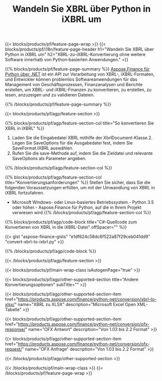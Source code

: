 ﻿---
title: Wandeln Sie XBRL über Python in iXBRL um
description: Beispielcode für die Umwandlung von XBRL in iXBRL Python. Verwenden Sie API Beispielcode für die Batch-Konvertierung von XBRL Dateien in iXBRL innerhalb von Python-basierten Anwendungen. 
url: /de/python-net/conversion/xbrl-to-ixbrl/
family: finance
platformtag: python
feature: convert
informat: XBRL
outformat: iXBRL
otherformats: XLSX
---
{{< blocks/products/pf/feature-page-wrap >}}
{{< blocks/products/pf/i18n/feature-page-header h1="Wandeln Sie XBRL über Python in iXBRL um" h2="XBRL-zu-iXBRL-Konvertierung ohne weitere Software innerhalb von Python-basierten Anwendungen." >}}

{{% blocks/products/pf/feature-page-summary %}}
[Aspose.Finance für Python über .NET](https://products.aspose.com/finance/python-net/) ist ein API zur Verarbeitung von XBRL-, iXBRL-Formaten, und Entwickler können problemlos Softwareanwendungen für das Management von Geschäftsprozessen, Finanzanalysen und Berichte erstellen, um XBRL- und iXBRL-Finanzen zu konvertieren, zu erstellen, zu lesen, anzuzeigen und zu validieren Dateien. 

{{% /blocks/products/pf/feature-page-summary %}}

{{< blocks/products/pf/agp/feature-section >}}

{{% blocks/products/pf/agp/feature-section-col title="So konvertieren Sie XBRL in iXBRL" %}}
1. Laden Sie die Eingabedatei XBRL mithilfe der XbrlDocument-Klasse.2. Legen Sie SaveOptions für die Ausgabedatei fest, indem Sie SaveFormat.IXBRL auswählen.
3. Rufen Sie die save-Methode auf, indem Sie die Zieldatei und relevante SaveOptions als Parameter angeben.

{{% /blocks/products/pf/agp/feature-section-col %}}

{{% blocks/products/pf/agp/feature-section-col title="Konvertierungsanforderungen" %}}
Stellen Sie sicher, dass Sie die folgenden Voraussetzungen erfüllen, um mit der Umwandlung von XBRL in iXBRL fortzufahren. 
- Microsoft Windows- oder Linux-basiertes Betriebssystem.- Python 3.5 oder höher.- Aspose.Finance für Python, auf die in Ihrem Projekt verwiesen wird.{{% /blocks/products/pf/agp/feature-section-col %}}

{{% blocks/products/pf/agp/code-block title="C#-Quellcode zum Konvertieren von XBRL in die iXBRL-Datei" offSpacer="" %}}

{{< gist "aspose-finance-gists" "e1df624c58dc6f522a87f29ceb041dd9" "convert-xbrl-to-ixbrl.py" >}}

{{% /blocks/products/pf/agp/code-block %}}

{{< /blocks/products/pf/agp/feature-section >}}

{{< blocks/products/pf/main-wrap-class isAutogenPage="true" >}}

{{< blocks/products/pf/agp/other-supported-section title="Andere Konvertierungsoptionen" subTitle="" >}}

{{< blocks/products/pf/agp/other-supported-section-item href="https://products.aspose.com/finance/python-net/conversion/xbrl-to-xlsx/" name="XBRL zu XLSX" description="Microsoft Excel Open XML-Tabelle" >}}

{{< blocks/products/pf/agp/other-supported-section-item href="https://products.aspose.com/finance/python-net/conversion/ofx-response/" name="OFX Antwort" description="Von 1.03 bis 2.2 Format" >}}

{{< blocks/products/pf/agp/other-supported-section-item href="https://products.aspose.com/finance/python-net/conversion/ofx-request/" name="OFX Anfrage" description="Von 1.03 bis 2.2 Format" >}}

{{< /blocks/products/pf/agp/other-supported-section >}}

{{< /blocks/products/pf/main-wrap-class >}}
{{< /blocks/products/pf/feature-page-wrap >}}